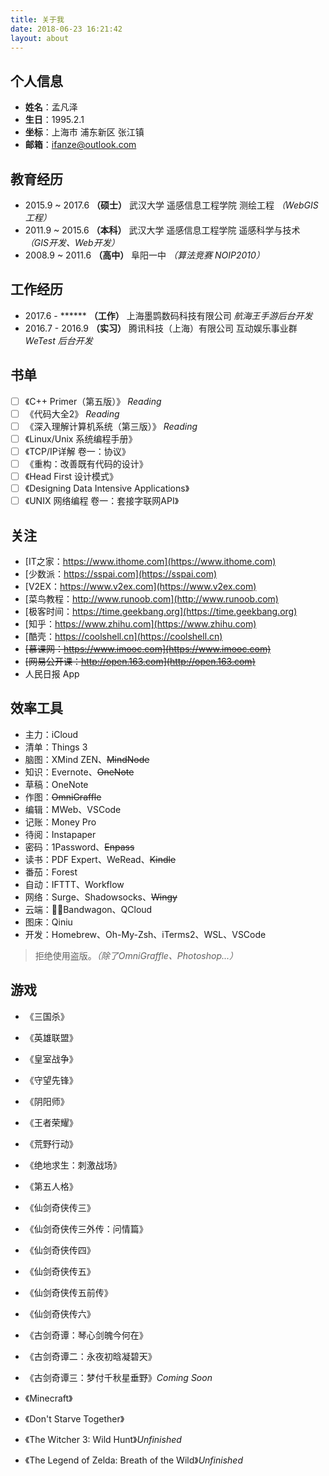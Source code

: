 ```yaml
---
title: 关于我
date: 2018-06-23 16:21:42
layout: about
---
```


## 个人信息

- **姓名**：孟凡泽
- **生日**：1995.2.1
- **坐标**：上海市 浦东新区 张江镇
- **邮箱**：ifanze@outlook.com

## 教育经历

- 2015.9 ~ 2017.6 **（硕士）** 武汉大学 遥感信息工程学院 测绘工程 *（WebGIS工程）*
- 2011.9 ~ 2015.6 **（本科）** 武汉大学 遥感信息工程学院 遥感科学与技术 *（GIS开发、Web开发）*
- 2008.9 ~ 2011.6 **（高中）** 阜阳一中 *（算法竞赛 NOIP2010）*

## 工作经历

- 2017.6 - \*\*\*\*\*\* **（工作）** 上海墨鹍数码科技有限公司 *航海王手游后台开发*
- 2016.7 - 2016.9 **（实习）** 腾讯科技（上海）有限公司 互动娱乐事业群 *WeTest 后台开发*

## 书单

- [ ] 《C++ Primer（第五版）》 *Reading*
- [ ] 《代码大全2》 *Reading*
- [ ] 《深入理解计算机系统（第三版）》 *Reading*
- [ ] 《Linux/Unix 系统编程手册》
- [ ] 《TCP/IP详解 卷一：协议》
- [ ] 《重构：改善既有代码的设计》
- [ ] 《Head First 设计模式》
- [ ] 《Designing Data Intensive Applications》
- [ ] 《UNIX 网络编程 卷一：套接字联网API》

## 关注

- [IT之家：https://www.ithome.com](https://www.ithome.com)
- [少数派：https://sspai.com](https://sspai.com)
- [V2EX：https://www.v2ex.com](https://www.v2ex.com)
- [菜鸟教程：http://www.runoob.com](http://www.runoob.com)
- [极客时间：https://time.geekbang.org](https://time.geekbang.org)
- [知乎：https://www.zhihu.com](https://www.zhihu.com)
- [酷壳：https://coolshell.cn](https://coolshell.cn)
- ~~[慕课网：https://www.imooc.com](https://www.imooc.com)~~
- ~~[网易公开课：http://open.163.com](http://open.163.com)~~
- 人民日报 App


## 效率工具

- 主力：iCloud
- 清单：Things 3
- 脑图：XMind ZEN、~~MindNode~~
- 知识：Evernote、~~OneNote~~
- 草稿：OneNote
- 作图：~~OmniGraffle~~
- 编辑：MWeb、VSCode
- 记账：Money Pro
- 待阅：Instapaper
- 密码：1Password、~~Enpass~~
- 读书：PDF Expert、WeRead、~~Kindle~~
- 番茄：Forest
- 自动：IFTTT、Workflow
- 网络：Surge、Shadowsocks、~~Wingy~~
- 云端：Bandwagon、QCloud
- 图床：Qiniu
- 开发：Homebrew、Oh-My-Zsh、iTerms2、WSL、VSCode

> 拒绝使用盗版。*（除了OmniGraffle、Photoshop...）*

## 游戏

- 《三国杀》
- 《英雄联盟》
- 《皇室战争》
- 《守望先锋》
- 《阴阳师》
- 《王者荣耀》
- 《荒野行动》
- 《绝地求生：刺激战场》
- 《第五人格》


- 《仙剑奇侠传三》
- 《仙剑奇侠传三外传：问情篇》
- 《仙剑奇侠传四》
- 《仙剑奇侠传五》
- 《仙剑奇侠传五前传》
- 《仙剑奇侠传六》
- 《古剑奇谭：琴心剑魄今何在》
- 《古剑奇谭二：永夜初晗凝碧天》
- 《古剑奇谭三：梦付千秋星垂野》*Coming Soon*


- 《Minecraft》
- 《Don't Starve Together》
- 《The Witcher 3: Wild Hunt》*Unfinished*
- 《The Legend of Zelda: Breath of the Wild》*Unfinished*